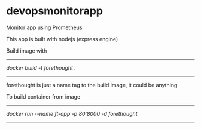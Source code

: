 # devopsmonitorapp
Monitor app using Prometheus

This app is built with nodejs (express engine)

Build image with 
***
_docker build -t forethought ._
***
forethought is just a name tag to the build image, it could be anything

To build container from image
***
_docker run --name ft-app -p 80:8000 -d forethought_
***

